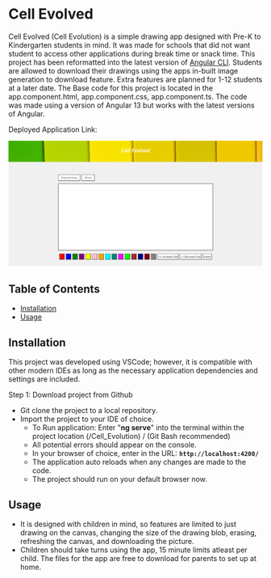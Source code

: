 # Cell Evolved
Cell Evolved (Cell Evolution) is a simple drawing app designed with Pre-K to Kindergarten students in mind. It was made for schools that did not want student to access other applications during break time or snack time. This project has been reformatted into the latest version of [Angular CLI](https://github.com/angular/angular-cli). Students are allowed to download their drawings using the apps in-built image generation to download feature. Extra features are planned for 1-12 students at a later date. The Base code for this project is located in the app.component.html, app.component.css, app.component.ts. The code was made using a version of Angular 13 but works with the latest versions of Angular.

Deployed Application Link: 

![Screenshot 1](src/assets/Cell_Evolved.png)

## Table of Contents

- [Installation](#installation)
- [Usage](#usage)

## Installation

This project was developed using VSCode; however, it is compatible with other modern IDEs as long as the necessary application dependencies and settings are included.

Step 1: Download project from Github

- Git clone the project to a local repository.
- Import the project to your IDE of choice.
    - To Run application: Enter "<b>ng serve</B>" into the terminal within the project location (/Cell_Evolution) / (Git Bash recommended)
    - All potential errors should appear on the console.
    - In your browser of choice, enter in the URL: <b>`http://localhost:4200/`</b>
    - The application auto reloads when any changes are made to the code.
    - The project should run on your default browser now.

## Usage

- It is designed with children in mind, so features are limited to just drawing on the canvas, changing the size of the drawing blob, erasing, refreshing the canvas, and downloading the picture.
- Children should take turns using the app, 15 minute limits atleast per child. The files for the app are free to download for parents to set up at home.
